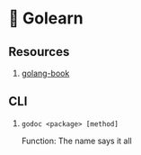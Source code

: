 # 📘 Golearn

## Resources

1. [golang-book](https://www.golang-book.com/books/intro)

## CLI

1. `godoc <package> [method]`

   Function: The name says it all
